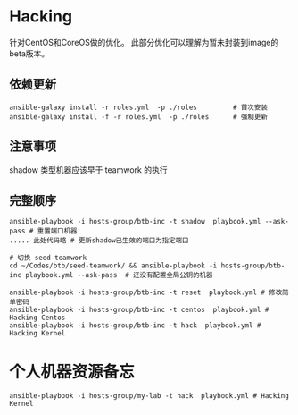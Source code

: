 Hacking
============

针对CentOS和CoreOS做的优化。
此部分优化可以理解为暂未封装到image的beta版本。



依赖更新
--------
```
ansible-galaxy install -r roles.yml  -p ./roles         # 首次安装
ansible-galaxy install -f -r roles.yml  -p ./roles      # 强制更新
```


注意事项
--------
shadow 类型机器应该早于 teamwork 的执行



完整顺序
--------
```
ansible-playbook -i hosts-group/btb-inc -t shadow  playbook.yml --ask-pass # 重置端口机器
..... 此处代码略 # 更新shadow已生效的端口为指定端口

# 切换 seed-teamwork
cd ~/Codes/btb/seed-teamwork/ && ansible-playbook -i hosts-group/btb-inc playbook.yml --ask-pass  # 还没有配置全局公钥的机器

ansible-playbook -i hosts-group/btb-inc -t reset  playbook.yml # 修改简单密码
ansible-playbook -i hosts-group/btb-inc -t centos  playbook.yml # Hacking Centos
ansible-playbook -i hosts-group/btb-inc -t hack  playbook.yml # Hacking Kernel
```

# 个人机器资源备忘
```
ansible-playbook -i hosts-group/my-lab -t hack  playbook.yml # Hacking Kernel

```


